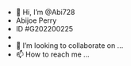 - 👋 Hi, I’m @Abi728
- Abijoe Perry
- ID #G202200225
- 
- 💞️ I’m looking to collaborate on ...
- 📫 How to reach me ...

<!---
Abi728/Abi728 is a ✨ special ✨ repository because its `README.md` (this file) appears on your GitHub profile.
You can click the Preview link to take a look at your changes.
--->
